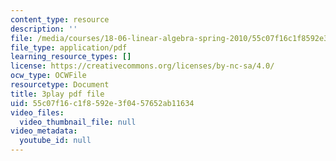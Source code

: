 ```yaml
---
content_type: resource
description: ''
file: /media/courses/18-06-linear-algebra-spring-2010/55c07f16c1f8592e3f0457652ab11634_nHlE7EgJFds.pdf
file_type: application/pdf
learning_resource_types: []
license: https://creativecommons.org/licenses/by-nc-sa/4.0/
ocw_type: OCWFile
resourcetype: Document
title: 3play pdf file
uid: 55c07f16-c1f8-592e-3f04-57652ab11634
video_files:
  video_thumbnail_file: null
video_metadata:
  youtube_id: null
---
```

